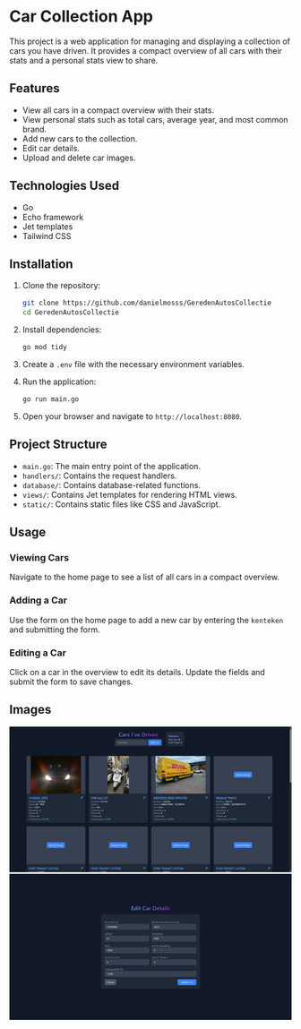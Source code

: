 # Car Collection App

This project is a web application for managing and displaying a collection of cars you have driven. It provides a compact overview of all cars with their stats and a personal stats view to share.

## Features

- View all cars in a compact overview with their stats.
- View personal stats such as total cars, average year, and most common brand.
- Add new cars to the collection.
- Edit car details.
- Upload and delete car images.

## Technologies Used

- Go
- Echo framework
- Jet templates
- Tailwind CSS

## Installation

1. Clone the repository:
    ```sh
    git clone https://github.com/danielmosss/GeredenAutosCollectie
    cd GeredenAutosCollectie
    ```

2. Install dependencies:
    ```sh
    go mod tidy
    ```

3. Create a `.env` file with the necessary environment variables.

4. Run the application:
    ```sh
    go run main.go
    ```

5. Open your browser and navigate to `http://localhost:8080`.

## Project Structure

- `main.go`: The main entry point of the application.
- `handlers/`: Contains the request handlers.
- `database/`: Contains database-related functions.
- `views/`: Contains Jet templates for rendering HTML views.
- `static/`: Contains static files like CSS and JavaScript.

## Usage

### Viewing Cars

Navigate to the home page to see a list of all cars in a compact overview.

### Adding a Car

Use the form on the home page to add a new car by entering the `kenteken` and submitting the form.

### Editing a Car

Click on a car in the overview to edit its details. Update the fields and submit the form to save changes.

## Images
![img.png](img.png)
![img_1.png](img_1.png)
